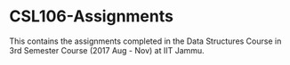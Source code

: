 # CSL106-Assignments
This contains the assignments completed in the Data Structures Course in 3rd Semester Course (2017 Aug - Nov) at IIT Jammu.